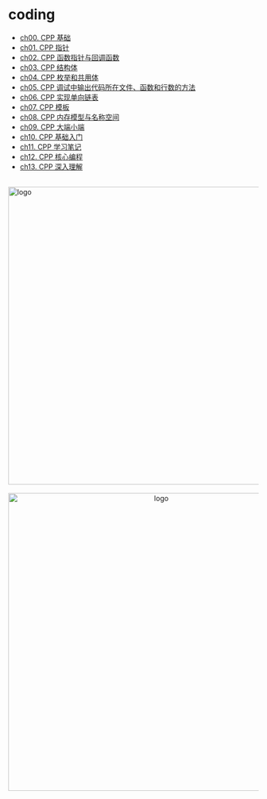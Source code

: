 # coding

-   [ch00. CPP 基础](ch00.md)
-   [ch01. CPP 指针](ch01.md)  
-   [ch02. CPP 函数指针与回调函数](ch02.md)
-   [ch03. CPP 结构体](ch03.md)
-   [ch04. CPP 枚举和共用体](ch04.md)
-   [ch05. CPP 调试中输出代码所在文件、函数和行数的方法](ch05.md)
-   [ch06. CPP 实现单向链表](ch06.md)
-   [ch07. CPP 模板](ch07.md)
-   [ch08. CPP 内存模型与名称空间](ch08.md)
-   [ch09. CPP 大端小端](ch09.md)
-   [ch10. CPP 基础入门](ch10.md)
-   [ch11. CPP 学习笔记](ch11.md)
-   [ch12. CPP 核心编程](ch12.md)
-   [ch13. CPP 深入理解](ch13.md)

<br />
<img  src='/img/bjkb.PNG' width="600" alt="logo">
<br />
<br />
<div align="center">

<img  src='/img/01.jpeg' width="600" alt="logo" />
</div>
<br />
<br />
